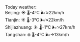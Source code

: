 Today weather:  
Beijing: ☀️   🌡️-4°C 🌬️↘22km/h  
Tianjin: ☀️   🌡️-3°C 🌬️↘22km/h  
Shijiazhuang: ☀️   🌡️-1°C 🌬️↘27km/h  
Tangshan: ❄️   🌡️-4°C 🌬️→13km/h  
